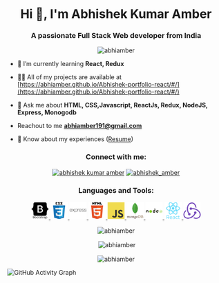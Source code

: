 <h1 align="center">Hi 👋, I'm Abhishek Kumar Amber</h1>
<h3 align="center">A passionate Full Stack Web developer from India</h3>

<p align="center"> <img src="https://komarev.com/ghpvc/?username=abhiamber&label=Profile%20views&color=0e75b6&style=flat" alt="abhiamber" /> </p>

<!-- <p align="center"> <a href="https://github.com/ryo-ma/github-profile-trophy"><img src="https://github-profile-trophy.vercel.app/?username=abhiamber" alt="abhiamber" /></a> </p> -->

- 🌱 I’m currently learning **React, Redux**

- 👨‍💻 All of my projects are available at [https://abhiamber.github.io/Abhishek-portfolio-react/#/](https://abhiamber.github.io/Abhishek-portfolio-react/#/)

- 💬 Ask me about **HTML, CSS,Javascript, ReactJs, Redux, NodeJS, Express, Monogodb**

- Reachout to me **abhiamber191@gmail.com**

- 📄 Know about my experiences ([Resume](https://drive.google.com/file/d/1M3hLDMToWV3vpjh5AjfpCT48AN1DyFgE/view?usp=sharing))

<h3 align="center">Connect with me:</h3>
<p align="center">
<a href="https://www.linkedin.com/in/abhishekamber" target="blank"><img align="center" src="https://raw.githubusercontent.com/rahuldkjain/github-profile-readme-generator/master/src/images/icons/Social/linked-in-alt.svg" alt="abhishek kumar amber" height="30" width="40" /></a>
<a href="https://www.leetcode.com/abhishek_amber" target="blank"><img align="center" src="https://raw.githubusercontent.com/rahuldkjain/github-profile-readme-generator/master/src/images/icons/Social/leet-code.svg" alt="abhishek_amber" height="30" width="40" /></a>
</p>

<h3 align="center">Languages and Tools:</h3>
<p align="center"> <a href="https://getbootstrap.com" target="_blank" rel="noreferrer"> <img src="https://raw.githubusercontent.com/devicons/devicon/master/icons/bootstrap/bootstrap-plain-wordmark.svg" alt="bootstrap" width="40" height="40"/> </a> <a href="https://www.w3schools.com/css/" target="_blank" rel="noreferrer"> <img src="https://raw.githubusercontent.com/devicons/devicon/master/icons/css3/css3-original-wordmark.svg" alt="css3" width="40" height="40"/> </a> <a href="https://expressjs.com" target="_blank" rel="noreferrer"> <img src="https://raw.githubusercontent.com/devicons/devicon/master/icons/express/express-original-wordmark.svg" alt="express" width="40" height="40"/> </a> <a href="https://www.w3.org/html/" target="_blank" rel="noreferrer"> <img src="https://raw.githubusercontent.com/devicons/devicon/master/icons/html5/html5-original-wordmark.svg" alt="html5" width="40" height="40"/> </a> <a href="https://developer.mozilla.org/en-US/docs/Web/JavaScript" target="_blank" rel="noreferrer"> <img src="https://raw.githubusercontent.com/devicons/devicon/master/icons/javascript/javascript-original.svg" alt="javascript" width="40" height="40"/> </a> <a href="https://www.mongodb.com/" target="_blank" rel="noreferrer"> <img src="https://raw.githubusercontent.com/devicons/devicon/master/icons/mongodb/mongodb-original-wordmark.svg" alt="mongodb" width="40" height="40"/> </a> <a href="https://nodejs.org" target="_blank" rel="noreferrer"> <img src="https://raw.githubusercontent.com/devicons/devicon/master/icons/nodejs/nodejs-original-wordmark.svg" alt="nodejs" width="40" height="40"/> </a> <a href="https://reactjs.org/" target="_blank" rel="noreferrer"> <img src="https://raw.githubusercontent.com/devicons/devicon/master/icons/react/react-original-wordmark.svg" alt="react" width="40" height="40"/> </a> <a href="https://redux.js.org" target="_blank" rel="noreferrer"> <img src="https://raw.githubusercontent.com/devicons/devicon/master/icons/redux/redux-original.svg" alt="redux" width="40" height="40"/> </a> </p>


<p align="center"><img align="center" src="https://github-readme-stats.vercel.app/api/top-langs?username=abhiamber&show_icons=true&locale=en&layout=compact" alt="abhiamber" /></p>

<p align="center">&nbsp;<img align="center" src="https://github-readme-stats.vercel.app/api?username=abhiamber&show_icons=true&locale=en" alt="abhiamber" /></p>

<p align="center"><img align="center" src="https://github-readme-streak-stats.herokuapp.com/?user=abhiamber&" alt="abhiamber" /></p>

<!-- [<img src='https://cdn.jsdelivr.net/npm/simple-icons@3.0.1/icons/github.svg' alt='github' height='40'>](https://github.com/abhiamber)   -->

<!-- ![GitHub stats](https://github-readme-stats.vercel.app/api?username=abhiamber&show_icons=true)   -->

![GitHub Activity Graph](https://activity-graph.herokuapp.com/graph?username=abhiamber)  

<!-- ![GitHub metrics](https://metrics.lecoq.io/abhiamber)   -->

<!-- )  -->
